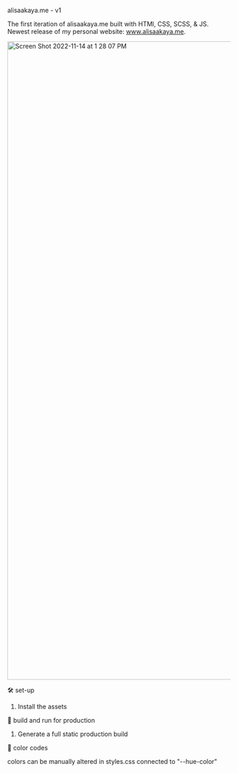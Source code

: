 alisaakaya.me - v1

The first iteration of alisaakaya.me built with HTMl, CSS, SCSS, & JS.
Newest release of my personal website: www.alisaakaya.me.

<img width="1440" alt="Screen Shot 2022-11-14 at 1 28 07 PM" src="https://user-images.githubusercontent.com/103026037/201748351-77204116-b4e7-426e-a968-7b9602a8b715.png">

🛠 set-up

1. Install the assets

🚀 build and run for production

1. Generate a full static production build

🎨 color codes

colors can be manually altered in styles.css connected to "--hue-color"
  

